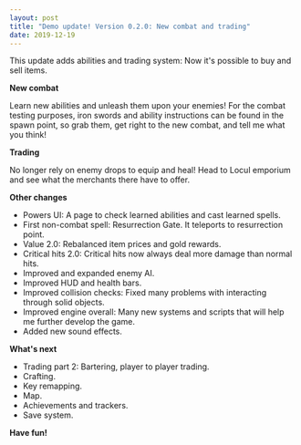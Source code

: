 ```yaml
---
layout: post
title: "Demo update! Version 0.2.0: New combat and trading"
date: 2019-12-19
---
```


This update adds abilities and trading system: Now it's possible to buy and sell items.

**New combat**

Learn new abilities and unleash them upon your enemies!
For the combat testing purposes, iron swords and ability instructions can be found in the spawn point, so grab them, get right to the new combat, and tell me what you think!

**Trading**

No longer rely on enemy drops to equip and heal!
Head to Locul emporium and see what the merchants there have to offer.

**Other changes**

* Powers UI: A page to check learned abilities and cast learned spells.
* First non-combat spell: Resurrection Gate. It teleports to resurrection point.
* Value 2.0: Rebalanced item prices and gold rewards.
* Critical hits 2.0: Critical hits now always deal more damage than normal hits.
* Improved and expanded enemy AI.
* Improved HUD and health bars.
* Improved collision checks: Fixed many problems with interacting through solid objects.
* Improved engine overall: Many new systems and scripts that will help me further develop the game.
* Added new sound effects.

**What's next**

* Trading part 2: Bartering, player to player trading.
* Crafting.
* Key remapping.
* Map.
* Achievements and trackers.
* Save system.

**Have fun!**
